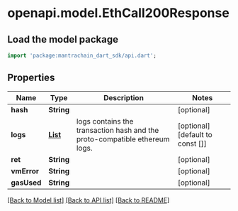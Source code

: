 # openapi.model.EthCall200Response

## Load the model package
```dart
import 'package:mantrachain_dart_sdk/api.dart';
```

## Properties
Name | Type | Description | Notes
------------ | ------------- | ------------- | -------------
**hash** | **String** |  | [optional] 
**logs** | [**List<EthCall200ResponseLogsInner>**](EthCall200ResponseLogsInner.md) | logs contains the transaction hash and the proto-compatible ethereum logs. | [optional] [default to const []]
**ret** | **String** |  | [optional] 
**vmError** | **String** |  | [optional] 
**gasUsed** | **String** |  | [optional] 

[[Back to Model list]](../README.md#documentation-for-models) [[Back to API list]](../README.md#documentation-for-api-endpoints) [[Back to README]](../README.md)


